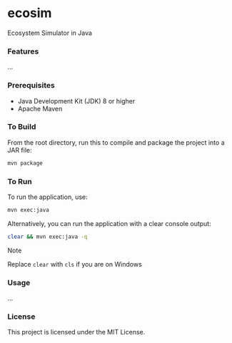 # ecosim

Ecosystem Simulator in Java

### Features

...

### Prerequisites

-   Java Development Kit (JDK) 8 or higher
-   Apache Maven

### To Build

From the root directory, run this to compile and package the project into a JAR file:

```sh
mvn package
```

### To Run

To run the application, use:

```sh
mvn exec:java
```

Alternatively, you can run the application with a clear console output:

```sh
clear && mvn exec:java -q
```

> [!NOTE]
> Replace `clear` with `cls` if you are on Windows

### Usage

...

### License

This project is licensed under the MIT License.
